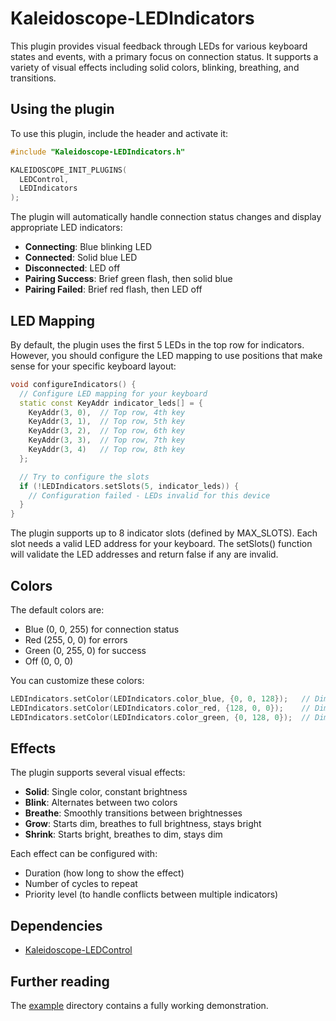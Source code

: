 # Kaleidoscope-LEDIndicators

This plugin provides visual feedback through LEDs for various keyboard states and events, with a primary focus on connection status. It supports a variety of visual effects including solid colors, blinking, breathing, and transitions.

## Using the plugin

To use this plugin, include the header and activate it:

```cpp
#include "Kaleidoscope-LEDIndicators.h"

KALEIDOSCOPE_INIT_PLUGINS(
  LEDControl,
  LEDIndicators
);
```

The plugin will automatically handle connection status changes and display appropriate LED indicators:

- **Connecting**: Blue blinking LED
- **Connected**: Solid blue LED
- **Disconnected**: LED off
- **Pairing Success**: Brief green flash, then solid blue
- **Pairing Failed**: Brief red flash, then LED off

## LED Mapping

By default, the plugin uses the first 5 LEDs in the top row for indicators. However, you should configure the LED mapping to use positions that make sense for your specific keyboard layout:

```cpp
void configureIndicators() {
  // Configure LED mapping for your keyboard
  static const KeyAddr indicator_leds[] = {
    KeyAddr(3, 0),  // Top row, 4th key
    KeyAddr(3, 1),  // Top row, 5th key
    KeyAddr(3, 2),  // Top row, 6th key
    KeyAddr(3, 3),  // Top row, 7th key
    KeyAddr(3, 4)   // Top row, 8th key
  };

  // Try to configure the slots
  if (!LEDIndicators.setSlots(5, indicator_leds)) {
    // Configuration failed - LEDs invalid for this device
  }
}
```

The plugin supports up to 8 indicator slots (defined by MAX_SLOTS). Each slot needs a valid LED address for your keyboard. The setSlots() function will validate the LED addresses and return false if any are invalid.

## Colors

The default colors are:
- Blue (0, 0, 255) for connection status
- Red (255, 0, 0) for errors
- Green (0, 255, 0) for success
- Off (0, 0, 0)

You can customize these colors:

```cpp
LEDIndicators.setColor(LEDIndicators.color_blue, {0, 0, 128});   // Dimmer blue
LEDIndicators.setColor(LEDIndicators.color_red, {128, 0, 0});    // Dimmer red
LEDIndicators.setColor(LEDIndicators.color_green, {0, 128, 0});  // Dimmer green
```

## Effects

The plugin supports several visual effects:
- **Solid**: Single color, constant brightness
- **Blink**: Alternates between two colors
- **Breathe**: Smoothly transitions between brightnesses
- **Grow**: Starts dim, breathes to full brightness, stays bright
- **Shrink**: Starts bright, breathes to dim, stays dim

Each effect can be configured with:
- Duration (how long to show the effect)
- Number of cycles to repeat
- Priority level (to handle conflicts between multiple indicators)

## Dependencies

* [Kaleidoscope-LEDControl](https://github.com/keyboardio/Kaleidoscope-LEDControl)

## Further reading

The [example](https://github.com/keyboardio/Kaleidoscope/blob/master/plugins/Kaleidoscope-LEDIndicators/examples) directory contains a fully working demonstration.
